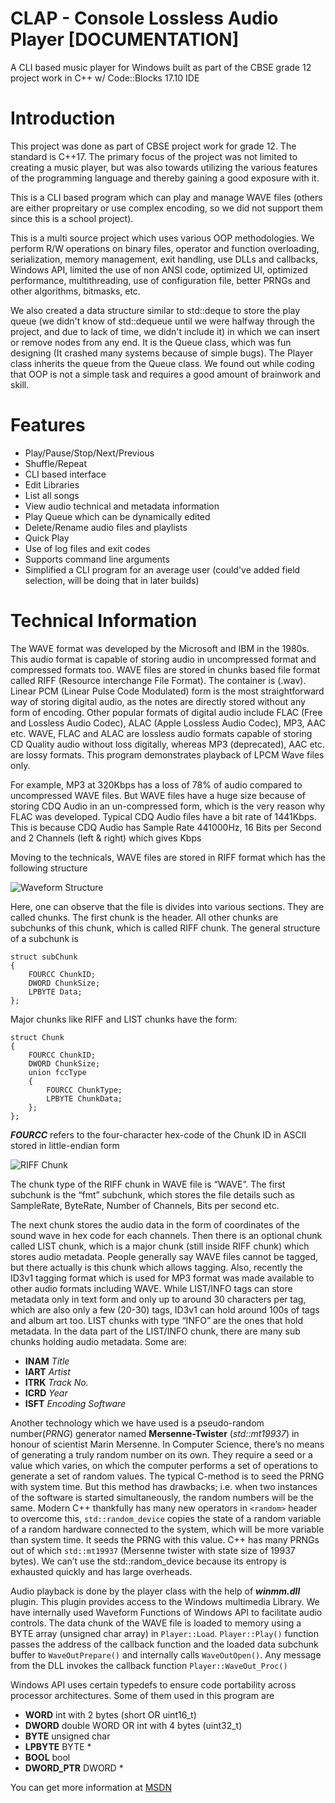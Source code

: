 # CLAP - Console Lossless Audio Player [DOCUMENTATION]
A CLI based music player for Windows built as part of the CBSE grade 12 project work in C++ w/ Code::Blocks 17.10 IDE

# Introduction
This project was done as part of CBSE project work for grade 12. The standard is C++17. The primary focus of the project was not limited to creating a music player, but was also towards utilizing the various features of the programming language and thereby gaining a good exposure with it.

This is a CLI based program which can play and manage WAVE files (others are either propreitary or use complex encoding, so we did not support them since this is a school project).

This is a multi source project which uses various OOP methodologies. We perform R/W operations on binary files, operator and function overloading, serialization, memory management, exit handling, use DLLs and callbacks, Windows API, limited the use of non ANSI code, optimized UI, optimized performance, multithreading, use of configuration file, better PRNGs and other algorithms, bitmasks, etc.

We also created a data structure similar to std::deque to store the play queue (we didn't know of std::dequeue until we were halfway through the project, and due to lack of time, we didn't include it) in which we can insert or remove nodes from any end. It is the Queue class, which was fun designing (It crashed many systems because of simple bugs). The Player class inherits the queue from the Queue class. We found out while coding that OOP is not a simple task and requires a good amount of brainwork and skill.

# Features

* Play/Pause/Stop/Next/Previous
* Shuffle/Repeat
* CLI based interface
* Edit Libraries
* List all songs
* View audio technical and metadata information
* Play Queue which can be dynamically edited
* Delete/Rename audio files and playlists
* Quick Play
* Use of log files and exit codes
* Supports command line arguments
* Simplified a CLI program for an average user (could've added field selection, will be doing that in later builds)

# Technical Information

The WAVE format was developed by the Microsoft and IBM in the 1980s. This audio format is capable of storing audio in uncompressed format and compressed formats too. WAVE files are stored in chunks based file format called RIFF (Resource interchange File Format). The container is (.wav). Linear PCM (Linear Pulse Code Modulated) form is the most straightforward way of storing digital audio, as the notes are directly stored without any form of encoding. Other popular formats of digital audio include FLAC (Free and Lossless Audio Codec), ALAC (Apple Lossless Audio Codec), MP3, AAC etc. WAVE, FLAC and ALAC are lossless audio formats capable of storing CD Quality audio without loss digitally, whereas MP3 (deprecated), AAC etc. are lossy formats. This program demonstrates playback of LPCM Wave files only.

For example, MP3 at 320Kbps has a loss of 78% of audio compared to uncompressed WAVE files. But WAVE files have a huge size because of storing CDQ Audio in an un-compressed form, which is the very reason why FLAC was developed. Typical CDQ Audio files have a bit rate of 1441Kbps. This is because CDQ Audio has Sample Rate 441000Hz, 16 Bits per Second and 2 Channels (left & right) which gives Kbps

Moving to the technicals, WAVE files are stored in RIFF format which has the following structure

![Waveform Structure](https://i.ibb.co/c6L7JLv/image.png)
 
Here, one can observe that the file is divides into various sections. They are called chunks. The first chunk is the header. All other chunks are subchunks of this chunk, which is called RIFF chunk.
The general structure of a subchunk is
 
```
struct subChunk
{
    FOURCC ChunkID;
    DWORD ChunkSize;
    LPBYTE Data;
};
```

Major chunks like RIFF and LIST chunks have the form:
```
struct Chunk
{
    FOURCC ChunkID;
    DWORD ChunkSize;
    union fccType
    {
        FOURCC ChunkType;
        LPBYTE ChunkData;
    };
};
```
***FOURCC*** refers to the four-character hex-code of the Chunk ID in ASCII stored in little-endian form

![RIFF Chunk](https://i.ibb.co/YfmzdTx/image.png)

The chunk type of the RIFF chunk in WAVE file is “WAVE”. The first subchunk is the “fmt” subchunk, which stores the file details such as SampleRate, ByteRate, Number of Channels, Bits per second etc.

The next chunk stores the audio data in the form of coordinates of the sound wave in hex code for each channels. Then there is an optional chunk called LIST chunk, which is a major chunk (still inside RIFF chunk) which stores audio metadata. People generally say WAVE files cannot be tagged, but there actually is this chunk which allows tagging. Also, recently the ID3v1 tagging format which is used for MP3 format was made available to other audio formats including WAVE. While LIST/INFO tags can store metadata only in text form and only up to around 30 characters per tag, which are also only a few (20-30) tags, ID3v1 can hold around 100s of tags and album art too. LIST chunks with type “INFO” are the ones that hold metadata. In the data part of the LIST/INFO chunk, there are many sub chunks holding audio metadata. Some are:
* **INAM**  *Title*
* **IART**  *Artist*
* **ITRK**  *Track No.*
* **ICRD**  *Year*
* **ISFT**  *Encoding Software* 

Another technology which we have used is a pseudo-random number(*PRNG*) generator named **Mersenne-Twister** (*std::mt19937*) in honour of scientist Marin Mersenne. In Computer Science, there’s no means of generating a truly random number on its own. They require a seed or a value which varies, on which the computer performs a set of operations to generate a set of random values. The typical C-method is to seed the PRNG with system time. But this method has drawbacks; i.e. when two instances of the software is started simultaneously, the random numbers will be the same. Modern C++ thankfully has many new operators in `<random>` header to overcome this, `std::random_device` copies the state of a random variable of a random hardware connected to the system, which will be more variable than system time. It seeds the PRNG with this value. C++ has many PRNGs out of which `std::mt19937` (Mersenne twister with state size of 19937 bytes). We can’t use the std::random_device because its entropy is exhausted quickly and has large overheads.

Audio playback is done by the player class with the help of ***winmm.dll*** plugin. This plugin provides access to the Windows multimedia Library. We have internally used Waveform Functions of Windows API to facilitate audio controls. The data chunk of the WAVE file is loaded to memory using a BYTE array (unsigned char array) in `Player::Load`. `Player::Play()` function passes the address of the callback function and the loaded data subchunk buffer to `WaveOutPrepare()` and internally calls `WaveOutOpen()`. Any message from the DLL invokes the callback function `Player::WaveOut_Proc()`

Windows API uses certain typedefs to ensure code portability across processor architectures. Some of them used in this program are

* **WORD**  int with 2 bytes (short OR uint16_t)
* **DWORD**  double WORD OR int with 4 bytes (uint32_t)
* **BYTE**  unsigned char
* **LPBYTE** BYTE *
* **BOOL**  bool
* **DWORD_PTR**  DWORD *

You can get more information at [MSDN](https://docs.microsoft.com/en-us/windows/desktop/WinProg/windows-data-types)
